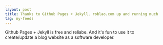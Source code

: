 ```yaml
---
layout: post
title: Thanks to Github Pages + Jekyll, roblao.com up and running much more reliably
tag: my-feeds
---
```


Github Pages + Jekyll is free and reliabe. And it's fun to use it to create/update a blog website as a software developer.
